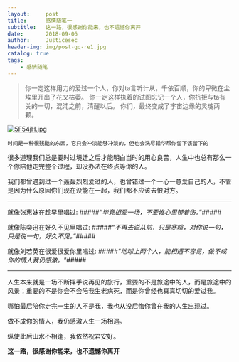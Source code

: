 ```yaml
---
layout:     post
title:      感情随笔一
subtitle:   这一路，很感谢你能来，也不遗憾你离开
date:       2018-09-06
author:     Justicesec
header-img: img/post-gq-re1.jpg
catalog: true
tags:
    - 感情随笔
---
```


>你一定这样用力的爱过一个人，你对ta言听计从，千依百顺，你的卑微在尘埃里开出了花又枯萎。
>你一定这样执着的试图忘记一个人，你抗拒与ta有关的一切，混沌之前，清醒以后。
>你们，最终变成了宇宙边缘的灵魂两颗。

[![5F54jH.jpg](https://s1.ax2x.com/2018/09/06/5F54jH.jpg)](https://imgse.com/i/5F54jH)
                                                                    
`时间是一种很残酷的东西，它只会冲淡能够冲淡的，但也会洗尽铅华帮你留下该留下的`

很多道理我们总是要时过境迁之后才能明白当时的用心良苦，人生中也总有那么一个你陪他走完整个过程，却没办法在终点等你的人。

我们都曾遇到过一个轰轰烈烈爱过的人，也曾错过一个一心一意爱自己的人，不管是因为什么原因你们现在没能在一起，我们都不应该去恨对方。

----------

就像张惠妹在趁早里唱过: 
#####*“毕竟相爱一场，不要谁心里带着伤。”*#####

就像陈奕迅在好久不见里唱过:
#####*“不再去说从前，只是寒暄，对你说一句，只是说一句，好久不见。”*#####

就像刘若英在很爱很爱你里唱过:
#####*"地球上两个人，能相遇不容易，做不成你的情人我仍感激。"*#####

----------

人生本来就是一场不断挥手说再见的旅行，重要的不是旅途中的人，而是旅途中的风景；重要的不是你会不会陪我生老病死，而是你曾经也真真切切的爱过我。

哪怕最后陪你走完一生的人不是我，我也从没后悔你曾在我的人生出现过。

做不成你的情人，我仍感激人生一场相遇。

纵使此后山水不相逢，我依然祝君安好。

**这一路，很感谢你能来，也不遗憾你离开**
